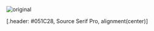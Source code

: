 ![original](../../themes/seancdavis/backgrounds/bg-yellow-twitter.png)

[.header: #051C28, Source Serif Pro, alignment(center)]
